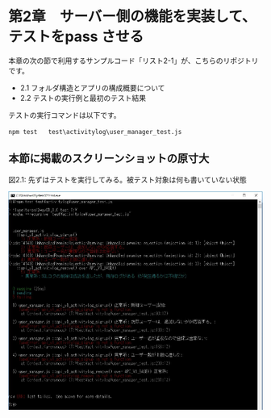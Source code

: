 # 第2章　サーバー側の機能を実装して、テストをpass させる

本章の次の節で利用するサンプルコード「リスト2-1」が、こちらのリポジトリです。

* 2.1 フォルダ構造とアプリの構成概要について
* 2.2 テストの実⾏例と最初のテスト結果

テストの実行コマンドは以下です。

`npm test   test\activitylog\user_manager_test.js`

## 本節に掲載のスクリーンショットの原寸大

図2.1: 先ずはテストを実行してみる。被テスト対象は何も書いていない状態

![図2.1: 先ずはテストを実行してみる。被テスト対象は何も書いていない状態](../images/Pic_just-testcode-no-impl.jpg)


